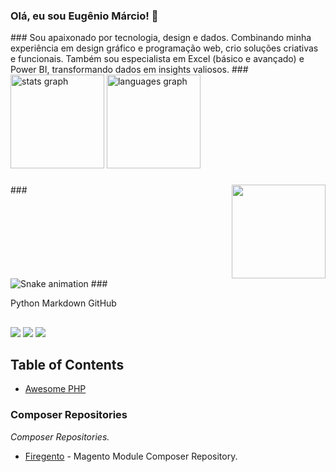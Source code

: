 <h3 align="left">Olá, eu sou Eugênio Márcio! 👋 </h3>
###
Sou apaixonado por tecnologia, design e dados. Combinando minha experiência em design gráfico e programação web, crio soluções criativas e funcionais. Também sou especialista em Excel (básico e avançado) e Power BI, transformando dados em insights valiosos.
###

<div>
  <img src="https://github-readme-stats.vercel.app/api?username=professoreugenio&hide_title=false&hide_rank=false&show_icons=true&include_all_commits=true&count_private=true&disable_animations=false&theme=dracula&locale=en&hide_border=false" height="150" alt="stats graph"  />
  <img src="https://github-readme-stats.vercel.app/api/top-langs?username=professoreugenio&locale=en&hide_title=false&layout=compact&card_width=320&langs_count=5&theme=dracula&hide_border=false" height="150" alt="languages graph"  />
</div>

###
<img align="right" height="150" src="https://i.imgflip.com/65efzo.gif"  />
###
<br clear="both">
<img src="https://raw.githubusercontent.com/professoreugenio/output/snake.svg" alt="Snake animation" />
###

<a height="80" src="https://professoreugenio.com/img/logo.png"></a>
<link rel="stylesheet" href="https://cdn.jsdelivr.net/gh/devicons/devicon@v2.14.0/devicon.min.css">
<i class="devicon-python-plain"></i> Python
<i class="devicon-markdown-original"></i> Markdown
<i class="devicon-github-original"></i> GitHub

## 

<div> 
  <a href="https://www.youtube.com/@professoreugenio?sub_confirmation=1" target="_blank"><img src="https://img.shields.io/badge/YouTube-FF0000?style=for-the-badge&logo=youtube&logoColor=white" target="_blank"></a>
  <a href="https://instagram.com/professoreugenio" target="_blank"><img src="https://img.shields.io/badge/-Instagram-%23E4405F?style=for-the-badge&logo=instagram&logoColor=white" target="_blank"></a>
   <a href = "mailto:professoreugeniomlsi@gmail.com"><img src="https://img.shields.io/badge/-Gmail-%23333?style=for-the-badge&logo=gmail&logoColor=white" target="_blank"></a>
  
</div>

## Table of Contents
- [Awesome PHP](#awesome-php)

### Composer Repositories
*Composer Repositories.*
* [Firegento](https://packages.firegento.com/) - Magento Module Composer Repository.
